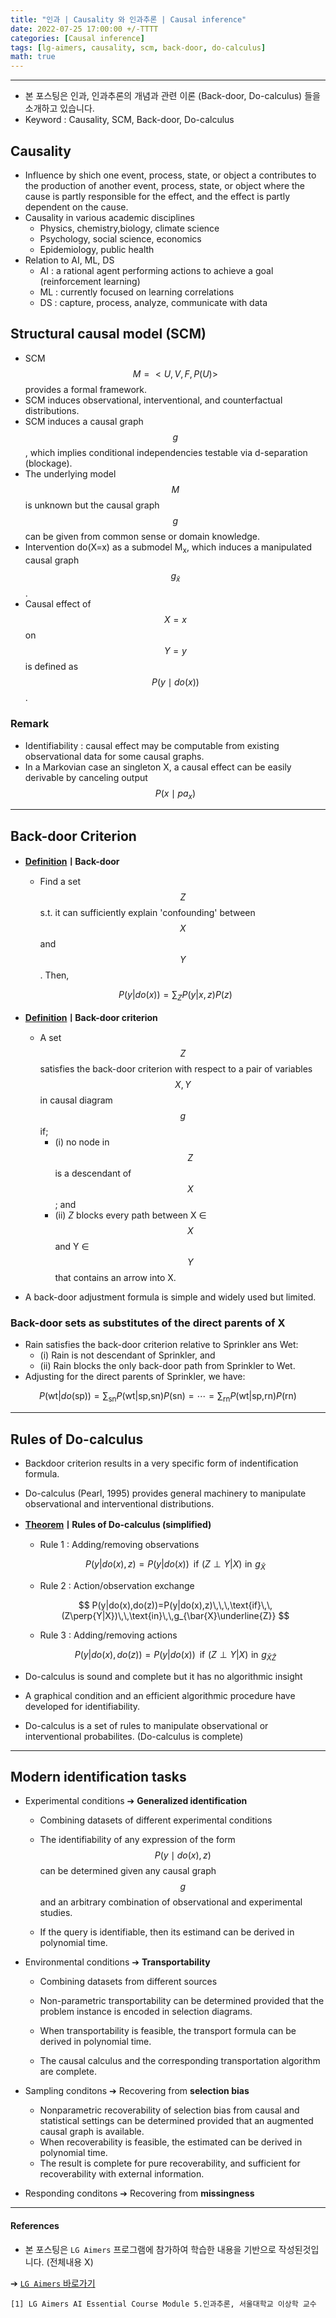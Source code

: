 ```yaml
---
title: "인과 | Causality 와 인과추론 | Causal inference"
date: 2022-07-25 17:00:00 +/-TTTT
categories: [Causal inference]
tags: [lg-aimers, causality, scm, back-door, do-calculus]
math: true
---
```




-----------------------

- 본 포스팅은 인과, 인과추론의 개념과 관련 이론 (Back-door, Do-calculus) 들을 소개하고 있습니다.
- Keyword : Causality, SCM, Back-door, Do-calculus


## **Causality**

- Influence by shich one event, process, state, or object a contributes to the production of another event, process, state, or object where the cause is partly responsible for the effect, and the effect is partly dependent on the cause.
- Causality in various academic disciplines
  - Physics, chemistry,biology, climate science
  - Psychology, social science, economics
  - Epidemiology, public health
- Relation to AI, ML, DS
  - AI : a rational agent performing actions to achieve a goal (reinforcement learning)
  - ML : currently focused on learning correlations
  - DS : capture, process, analyze, communicate with data



## **Structural causal model (SCM)**

- SCM $$M = <U,V,F,P(U)>$$ provides a formal framework.
- SCM induces observational, interventional, and counterfactual distributions.
- SCM induces a causal graph $$g$$, which implies conditional independencies testable via d-separation (blockage).
- The underlying model $$M$$ is unknown but the causal graph $$g$$ can be given from common sense or domain knowledge.
- Intervention do(X=x) as a submodel M<sub>x</sub>, which induces a manipulated causal graph $$g_\bar{x}$$.
- Causal effect of $$X=x$$ on $$Y=y$$ is defined as $$P(y\mid{do(x)})$$.



### **Remark**

- Identifiability : causal effect may be computable from existing observational data for some causal graphs.
- In a Markovian case an singleton X, a causal effect can be easily derivable by canceling output $$P(x\mid{pa_x})$$



--------------------

## **Back-door Criterion**

- **<u>Definition</u>**ㅣ**Back-door**

  - Find a set $$Z$$ s.t. it can sufficiently explain 'confounding' between $$X$$ and $$Y$$. Then, 

  $$
  P(y|do(x))=\sum_Z{P(y|x,z)P(z)}
  $$

- **<u>Definition</u>ㅣBack-door criterion**
  
  - A set $$Z$$ satisfies the back-door criterion with respect to a pair of variables $$X, Y$$ in causal diagram $$g$$ if;
    - (i) no node in $$Z$$ is a descendant of $$X$$; and
    - (ii) $Z$ blocks every path between X ∈ $$X$$ and Y ∈ $$Y$$ that contains an arrow into X.
- A back-door adjustment formula is simple and widely used but limited.



### **Back-door sets as substitutes of the direct parents of X**

- Rain satisfies the back-door criterion relative to Sprinkler ans Wet:
  - (i) Rain is not descendant of Sprinkler, and
  - (ii) Rain blocks the only back-door path from Sprinkler to Wet.
- Adjusting for the direct parents of Sprinkler, we have:
  
$$
P(\text{wt}|do(\text{sp}))=\sum_\text{sn}P(\text{wt}|\text{sp,sn})P(\text{sn})=\cdots=\sum_\text{rn}P(\text{wt}|\text{sp,rn})P(\text{rn})
$$


---------------------

## **Rules of Do-calculus**

- Backdoor criterion results in a very specific form of indentification formula.

- Do-calculus (Pearl, 1995) provides general machinery to manipulate observational and interventional distributions.

- **<u>Theorem</u>ㅣRules of Do-calculus (simplified)**

  - Rule 1 : Adding/removing observations

  $$
  P(y|do(x),z)=P(y|do(x))\,\,\,\text{if}\,\,(Z\perp{Y|X})\,\,\text{in}\,\,g_{\bar{X}}
  $$

  - Rule 2 : Action/observation exchange

  $$
  P(y|do(x),do(z))=P(y|do(x),z)\,\,\,\text{if}\,\,(Z\perp{Y|X})\,\,\text{in}\,\,g_{\bar{X}\underline{Z}}
  $$

  - Rule 3 : Adding/removing actions

  $$
  P(y|do(x),do(z))=P(y|do(x))\,\,\,\text{if}\,\,(Z\perp{Y|X})\,\,\text{in}\,\,g_{\bar{X}\bar{Z}}
  $$

  

- Do-calculus is sound and complete but it has no algorithmic insight
- A graphical condition and an efficient algorithmic procedure have developed for identifiability.

- Do-calculus is a set of rules to manipulate observational or interventional probabilites. (Do-calculus is complete)



---------------------------------------------

## **Modern identification tasks**

- Experimental conditions ➔ **Generalized identification**

  - Combining datasets of different experimental conditions

  - The identifiability of any expression of the form $$P(y\mid{do(x), z})$$ can be determined given any causal graph $$g$$ and an arbitrary combination of observational and experimental studies.
  - If the query is identifiable, then its estimand can be derived in polynomial time.

- Environmental conditions ➔ **Transportability**

  - Combining datasets from different sources

  - Non-parametric transportability can be determined provided that the problem instance is encoded in selection diagrams.
  - When transportability is feasible, the transport formula can be derived in polynomial time.
  - The causal calculus and the corresponding transportation algorithm are complete.

- Sampling conditons ➔ Recovering from **selection bias**

  - Nonparametric recoverability of selection bias from causal and statistical settings can be determined provided that an augmented causal graph is available.
  - When recoverability is feasible, the estimated can be derived in polynomial time.
  - The result is complete for pure recoverability, and sufficient for recoverability with external information.

- Responding conditons ➔ Recovering from **missingness**



----

#### **References**
- 본 포스팅은 `LG Aimers` 프로그램에 참가하여 학습한 내용을 기반으로 작성된것입니다. (전체내용 X)

➔ [`LG Aimers` 바로가기](https://www.lgaimers.ai/)

```
[1] LG Aimers AI Essential Course Module 5.인과추론, 서울대학교 이상학 교수 
```

